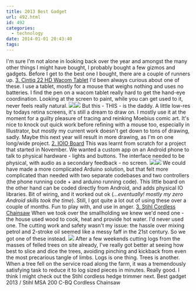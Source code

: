 ```yaml
---
title: 2013 Best Gadget
url: 492.html
id: 492
categories:
  - technology
date: 2014-01-01 20:43:40
tags:
---
```


I'm sure I'm not alone in looking back over the year and amongst the many other things I might have bought, I probably bought a few gizmos and gadgets. Before I get to the best one I bought, there are a couple of runners up. [3\. Cintiq 22 HD Wacom Tablet](http://www.amazon.co.uk/gp/product/B008JJU4V4/ref=as_li_ss_tl?ie=UTF8&camp=1634&creative=19450&creativeASIN=B008JJU4V4&linkCode=as2&tag=neuromantics-21) I'd been always curious about one of these. I use a tablet, mostly for a mouse that weighs nothing and uses no batteries. I find the pen on a wacom tablet really hard to get the hand-eye coordination. Looking at the screen to paint, while you can get used to it, never feels really natural. [![](http://ws-eu.amazon-adsystem.com/widgets/q?_encoding=UTF8&ASIN=B008JJU4V4&Format=_SL110_&ID=AsinImage&MarketPlace=GB&ServiceVersion=20070822&WS=1&tag=neuromantics-21)](http://www.amazon.co.uk/gp/product/B008JJU4V4/ref=as_li_ss_il?ie=UTF8&camp=1634&creative=19450&creativeASIN=B008JJU4V4&linkCode=as2&tag=neuromantics-21)![](http://ir-uk.amazon-adsystem.com/e/ir?t=neuromantics-21&l=as2&o=2&a=B008JJU4V4) But this - THIS - is the daddy. A little low-res by todays retina screens, it's still a dream to draw on. I mostly use it at the moment for a guilty pleasure of tracing and reinking Moebius comic art. It's nice to knock out quick work before refining with a mouse too, especially in Illustrator, but mostly my current work doesn't get down to tons of drawing, sadly. Maybe this next year will result in more drawing, as I'm on one long/wide project. [2\. IOIO Board](http://www.amazon.co.uk/gp/product/B00EZITTF0/ref=as_li_ss_tl?ie=UTF8&camp=1634&creative=19450&creativeASIN=B00EZITTF0&linkCode=as2&tag=neuromantics-21) This was learnt from scratch for a project that started in November. We wanted a custom app on an Android phone to talk to physical hardware - lights and buttons. The interface needed to be physical, with audio as a secondary feedback - no screen. [![](http://ws-eu.amazon-adsystem.com/widgets/q?_encoding=UTF8&ASIN=B00EZITTF0&Format=_SL160_&ID=AsinImage&MarketPlace=GB&ServiceVersion=20070822&WS=1&tag=neuromantics-21)](http://www.amazon.co.uk/gp/product/B00EZITTF0/ref=as_li_ss_il?ie=UTF8&camp=1634&creative=19450&creativeASIN=B00EZITTF0&linkCode=as2&tag=neuromantics-21)![](http://ir-uk.amazon-adsystem.com/e/ir?t=neuromantics-21&l=as2&o=2&a=B00EZITTF0) We could have made a more complicated Arduino solution, but that felt more complicated than needed with two separate codebases and two controllers (the phone running code + and arduino running code). This little board on the other hand can be coded directly from Android, and adds physical IO libraries. Bit of wiring, and it worked out ok (_…eventually! mostly my zero Android skills took the time_). Still, I got quite a lot out of using these over a couple of months. Fun to play with, and use in anger. [3\. Stihl Cordless Chainsaw](http://www.stihl.co.uk/STIHL-Products/STIHL-Cordless-Power-System/Cordless-Chain-Saws/22121-1587/MSA-200-C-BQ.aspx) When we took over the smallholding we knew we'd need one - the house used wood to cook, heat and provide hot water. I'd never used one. The cutting work and safety wasn't my issue: the hassle over mixing petrol and 2-stroke oil seemed like a messy faff in the 21st century. So we got one of these instead. ![](http://www.stihl.co.uk/upload/assetmanager/modell_imagefilename/scaled/zoom/A-AKKU_MSA200-E014_p2_1.jpg) After a few weekends cutting logs from the masses of felled trees on site already, I've really got better at seeing how best to slice and dice the trees, avoiding pinching and kickback from even the most precarious tangle of limbs. Logs is one thing. Trees is another. When a tree fell on the service road along the farm, it was a tremendously satisfying task to reduce it to log sized pieces in minutes. Really good. I think I might check out the Stihl cordless hedge trimmer next. Best gadget 2013 / Stihl MSA 200 C-BQ Cordless Chainsaw